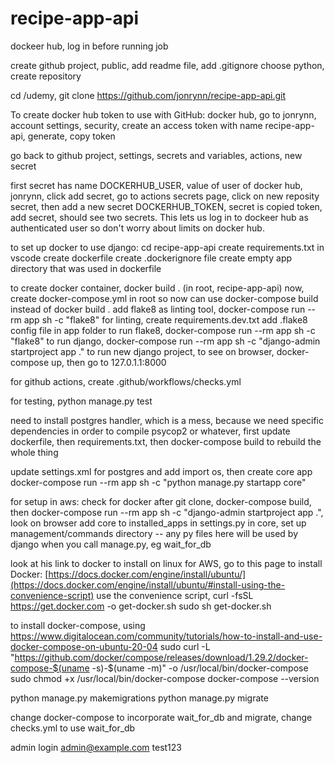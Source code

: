 # recipe-app-api
dockeer hub, log in before running job

create github project, public, add readme file, add .gitignore choose python,
create repository

cd /udemy, git clone https://github.com/jonrynn/recipe-app-api.git

To create docker hub token to use with GitHub:
docker hub, go to jonrynn, account settings, security, create an access token with name recipe-app-api, generate, copy token

go back to github project, settings, secrets and variables, actions, new secret

first secret has name DOCKERHUB_USER, value  of user of docker hub, jonrynn, click add secret, go to actions secrets page, click on new reposity secret, then add a new secret DOCKERHUB_TOKEN, secret is copied token, add secret, should see two secrets.  This lets us log in to dockeer hub as authenticated user so don't worry about limits on docker hub.

to set up docker to use django:
cd recipe-app-api
create requirements.txt in vscode
 create dockerfile
 create .dockerignore file
 create empty app directory that was used in dockerfile

 to create docker container, docker build . (in root, recipe-app-api)
 now, create docker-compose.yml in root
 so now can use docker-compose build instead of docker build .
 add flake8 as linting tool, docker-compose run --rm app sh -c "flake8"
 for linting, create requirements.dev.txt
 add .flake8 config file in app folder
 to run flake8, docker-compose run --rm app sh -c "flake8"
 to run django, docker-compose run --rm app sh -c "django-admin startproject app ."
 to run new django project, to see on browser, docker-compose up, then go to 127.0.1.1:8000

 for github actions, create .github/workflows/checks.yml

for testing, python manage.py test

need to install postgres handler, which is a mess, because we need specific dependencies
in order to compile psycop2 or whatever, first update dockerfile, then requirements.txt,
then docker-compose build to rebuild the whole thing

update settings.xml for postgres and add import os, then create core app
docker-compose run --rm app sh -c "python manage.py startapp core"

 for setup in aws:
 check for docker
 after git clone, docker-compose build, then docker-compose run --rm app sh -c "django-admin startproject app .", look on browser
 add core to installed_apps in settings.py
 in core, set up management/commands directory -- any py files here will be
 used by django when you call manage.py, eg wait_for_db

look at his link to docker to install on linux
for AWS, go to this page to install Docker:
[https://docs.docker.com/engine/install/ubuntu/](https://docs.docker.com/engine/install/ubuntu/#install-using-the-convenience-script)
use the convenience script,
curl -fsSL https://get.docker.com -o get-docker.sh
sudo sh get-docker.sh

to install docker-compose, using https://www.digitalocean.com/community/tutorials/how-to-install-and-use-docker-compose-on-ubuntu-20-04
sudo curl -L "https://github.com/docker/compose/releases/download/1.29.2/docker-compose-$(uname -s)-$(uname -m)" -o /usr/local/bin/docker-compose
sudo chmod +x /usr/local/bin/docker-compose
docker-compose --version




python manage.py makemigrations
python manage.py migrate

change docker-compose to incorporate wait_for_db and migrate, change checks.yml to use wait_for_db


admin login
admin@example.com
test123